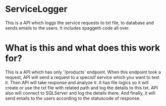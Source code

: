 # ServiceLogger
This is a API which loggs the service requests to txt file, to database and sends emails to the users. It includes spaggetti code all over.
<h1>What is this and what does this work for?</h1>
<p>This is a API which has only '/products' endpoint. When this endpoint took a request, API will send a request to a specisif service which you want to test it.
Then API will take response and analyze it. It has file logics so it will create or use the txt file with related path and log the details to this txt.
API also will connect to SQLServer and log the details there. And finally, it will send emails to the users according to the statuscode of response.</p>
